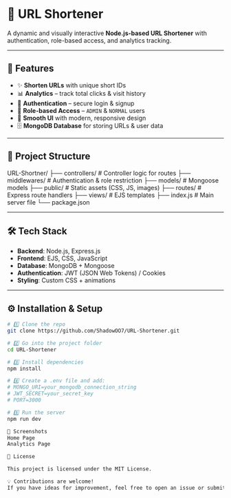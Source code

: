# 🔗 URL Shortener

A dynamic and visually interactive **Node.js-based URL Shortener** with authentication, role-based access, and analytics tracking.

---

## 🚀 Features
- ✨ **Shorten URLs** with unique short IDs
- 📊 **Analytics** – track total clicks & visit history
- 🔐 **Authentication** – secure login & signup
- 👥 **Role-based Access** – `ADMIN` & `NORMAL` users
- 🎨 **Smooth UI** with modern, responsive design
- 🗄 **MongoDB Database** for storing URLs & user data

---

## 📂 Project Structure
URL-Shortner/
├── controllers/        # Controller logic for routes
├── middlewares/        # Authentication & role restriction
├── models/             # Mongoose models
├── public/              # Static assets (CSS, JS, images)
├── routes/             # Express route handlers
├── views/              # EJS templates
├── index.js            # Main server file
└── package.json

---

## 🛠️ Tech Stack
- **Backend**: Node.js, Express.js
- **Frontend**: EJS, CSS, JavaScript
- **Database**: MongoDB + Mongoose
- **Authentication**: JWT (JSON Web Tokens) / Cookies
- **Styling**: Custom CSS + animations

---

## ⚙️ Installation & Setup

```bash
# 1️⃣ Clone the repo
git clone https://github.com/ShadowOO7/URL-Shortener.git

# 2️⃣ Go into the project folder
cd URL-Shortener

# 3️⃣ Install dependencies
npm install

# 4️⃣ Create a .env file and add:
# MONGO_URI=your_mongodb_connection_string
# JWT_SECRET=your_secret_key
# PORT=3000

# 5️⃣ Run the server
npm run dev

📸 Screenshots
Home Page
Analytics Page

📜 License

This project is licensed under the MIT License.

💡 Contributions are welcome!
If you have ideas for improvement, feel free to open an issue or submit a PR.
